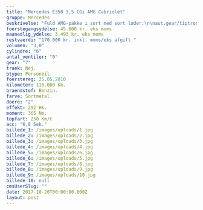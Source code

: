 ```yaml
---
title: "Mercedes E350 3,5 CGi AMG Cabriolet"
gruppe: Mercedes
beskrivelse: "Fuld AMG-pakke i sort med sort læder:\n\naut.gear/tiptronic, alu., sædevarme, airbag, abs, esp, servo, antispin, 18\" alufælge, 4x el-ruder, el-spejle, højdejust. forsæde, cd/radio, navigation, multifunktionsrat, airc., fuldaut. klima, 2 zone klima, bluetooth, armlæn, ikke ryger, service ok, kopholder, bagagerumsdækken, læderindtræk, læderrat, lygtevasker, tågelygter, xenonlys, regnsensor, udv. temp. måler, auto. nedbl. bakspejl, varme i forrude, startspærre, infocenter, kørecomputer, fartpilot, ratgearskifte, parkeringssensor, fjernb. c.lås, alarm, c.lås, el indst. førersæde\n\nI øvrigt  \n* Vi tilbyder fri kilometer i hele leasingperioden.  \n* Cap Approved Garantiforsikring i hele leasingperioden. (valgfri)  \n* Vi tilbyder kaskoforsikring på alle vores biler  \n* Privat, sæson, split og erhverv – vi har det hele.  \n* Du vælger selv perioden: 6, 12, 24 eller 36 måneder.  \n* Vi opbevarer også gerne din bil over vinteren  \n* Har vi ikke bilen på lager, dedikere vi os til at finde   \nden helt rigtige og står for importen."
foerstegangsydelse: 45.000 kr. eks moms
maanedlig_ydelse: 3.493 kr. eks moms
restvaerdi: "170.000 kr. inkl. moms/eks afgift "
volumen: "3,0"
cylindre: "6"
antal_ventiler: "0"
gear: "7"
traek: Nej.
btype: Personbil.
foerstereg: 25.05.2010
kilometer: 116.000 Km.
braendstof: Benzin.
farve: Sortmetal.
doere: "2"
effekt: 292 Hk.
moment: 365 Nm.
topfart: 250 Km/t
acc: "6,8 Sek."
billede_1: /images/uploads/1.jpg
billede_2: /images/uploads/2.jpg
billede_3: /images/uploads/3.jpg
billede_4: /images/uploads/4.jpg
billede_5: /images/uploads/6.jpg
billede_6: /images/uploads/5.jpg
billede_7: /images/uploads/8.jpg
billede_8: /images/uploads/9.jpg
billede_9: /images/uploads/10.jpg
billede_10: null
cmsUserSlug: ""
date: 2017-10-20T00:00:00.000Z
layout: post
---
```


